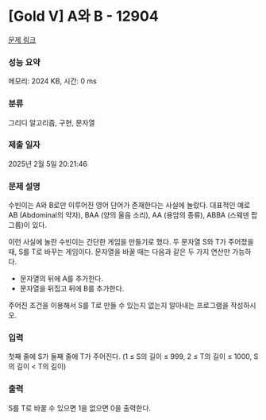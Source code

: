 # [Gold V] A와 B - 12904 

[문제 링크](https://www.acmicpc.net/problem/12904) 

### 성능 요약

메모리: 2024 KB, 시간: 0 ms

### 분류

그리디 알고리즘, 구현, 문자열

### 제출 일자

2025년 2월 5일 20:21:46

### 문제 설명

<p>수빈이는 A와 B로만 이루어진 영어 단어가 존재한다는 사실에 놀랐다. 대표적인 예로 AB (Abdominal의 약자), BAA (양의 울음 소리), AA (용암의 종류), ABBA (스웨덴 팝 그룹)이 있다.</p>

<p>이런 사실에 놀란 수빈이는 간단한 게임을 만들기로 했다. 두 문자열 S와 T가 주어졌을 때, S를 T로 바꾸는 게임이다. 문자열을 바꿀 때는 다음과 같은 두 가지 연산만 가능하다.</p>

<ul>
	<li>문자열의 뒤에 A를 추가한다.</li>
	<li>문자열을 뒤집고 뒤에 B를 추가한다.</li>
</ul>

<p>주어진 조건을 이용해서 S를 T로 만들 수 있는지 없는지 알아내는 프로그램을 작성하시오. </p>

### 입력 

 <p>첫째 줄에 S가 둘째 줄에 T가 주어진다. (1 ≤ S의 길이 ≤ 999, 2 ≤ T의 길이 ≤ 1000, S의 길이 < T의 길이)</p>

### 출력 

 <p>S를 T로 바꿀 수 있으면 1을 없으면 0을 출력한다.</p>

